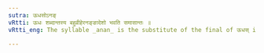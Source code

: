 ```yaml
---
sutra: ऊधसोऽनङ्
vRtti: ऊधः शब्दान्तस्य बहुव्रीहेरनङ्ङादेशो भवति समासान्तः ॥
vRtti_eng: The syllable _anan_ is the substitute of the final of ऊधस् in a _Bahuvrihi_.

---
```

